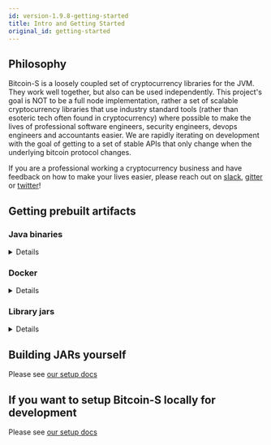 ```yaml
---
id: version-1.9.8-getting-started
title: Intro and Getting Started
original_id: getting-started
---
```


## Philosophy

Bitcoin-S is a loosely coupled set of cryptocurrency libraries for the JVM. They work well together, but also can be used
independently. This project's goal is NOT to be a full node implementation, rather a set of scalable cryptocurrency libraries
that use industry standard tools (rather than esoteric tech often found in cryptocurrency) where possible to make the lives of professional
software engineers, security engineers, devops engineers and accountants easier.
We are rapidly iterating on development with the goal of getting to a set of stable APIs that only change when the underlying bitcoin protocol changes.

If you are a professional working a cryptocurrency business and
have feedback on how to make your lives easier, please reach out on [slack](https://join.slack.com/t/suredbits/shared_invite/zt-eavycu0x-WQL7XOakzQo8tAy7jHHZUw),
[gitter](https://gitter.im/bitcoin-s-core/) or [twitter](https://twitter.com/Chris_Stewart_5/)!

## Getting prebuilt artifacts

### Java binaries

<details>

#### Latest release

Please see the release page on github, you can find it [here](https://github.com/bitcoin-s/bitcoin-s/releases)

#### Master builds

We build installers for mac, linux and windows everytime a PR is merged to master.

You can find the latest builds at this link: 

https://github.com/bitcoin-s/bitcoin-s/actions/workflows/release.yml

Here is what the installers look like

![installers](/img/doc-imgs/github-artifacts.png)

</details>

### Docker

<details>
We publish docker images to docker hub on every PR merge and tag on github.
You can obtain the images for both the app server and oracle server on these
docker hub repos

[bitcoin-s-server docker hub repo](https://hub.docker.com/r/bitcoinscala/bitcoin-s-server/tags?page=1&ordering=last_updated)

[bitcoin-s-oracle-server docker hub repo](https://hub.docker.com/r/bitcoinscala/bitcoin-s-oracle-server/tags?page=1&ordering=last_updated)
</details>

### Library jars

<details>
Add this to your `build.sbt`:

```scala


libraryDependencies += "org.bitcoin-s" %% "bitcoin-s-bitcoind-rpc" % "1.9.7"

libraryDependencies += "org.bitcoin-s" %% "bitcoin-s-core" % "1.9.7"

libraryDependencies += "org.bitcoin-s" %% "bitcoin-s-chain" % "1.9.7"

libraryDependencies += "org.bitcoin-s" %% "bitcoin-s-dlc-oracle" % "1.9.7"

libraryDependencies += "org.bitcoin-s" %% "bitcoin-s-eclair-rpc" % "1.9.7"

libraryDependencies += "org.bitcoin-s" %% "bitcoin-s-fee-provider" % "1.9.7"

libraryDependencies += "org.bitcoin-s" %% "bitcoin-s-key-manager" % "1.9.7"

libraryDependencies += "org.bitcoin-s" %% "bitcoin-s-lnd-rpc" % "1.9.7"

libraryDependencies += "org.bitcoin-s" %% "bitcoin-s-node" % "1.9.7"

libraryDependencies += "org.bitcoin-s" %% "bitcoin-s-oracle-explorer-client" % "1.9.7"

libraryDependencies += "org.bitcoin-s" % "bitcoin-s-secp256k1jni" % "1.9.7"

libraryDependencies += "org.bitcoin-s" %% "bitcoin-s-testkit-core" % "1.9.7"

libraryDependencies += "org.bitcoin-s" %% "bitcoin-s-testkit" % "1.9.7"

libraryDependencies += "org.bitcoin-s" %% "bitcoin-s-wallet" % "1.9.7"

libraryDependencies += "org.bitcoin-s" %% "bitcoin-s-zmq" % "1.9.7"

```


### Nightly builds

You can also run on the bleeding edge of Bitcoin-S, by
adding a snapshot build to your `build.sbt`. The most
recent snapshot published is `1.9.7-468-ad4bfdd5-SNAPSHOT`.



To fetch snapshots, you will need to add the correct
resolver in your `build.sbt`:

```sbt
resolvers += Resolver.sonatypeRepo("snapshots")
```

The official maven repo for releases is

https://repo1.maven.org/maven2/org/bitcoin-s/

The repo for snapshots, which are published after everytime something is merged to master:

https://oss.sonatype.org/content/repositories/snapshots/org/bitcoin-s/

</details>

## Building JARs yourself

Please see [our setup docs](getting-setup.md)

## If you want to setup Bitcoin-S locally for development

Please see [our setup docs](getting-setup.md)
